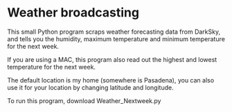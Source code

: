 # Weather broadcasting 
This small Python program scraps weather forecasting data from DarkSky, and tells you the humidity, maximum temperature and minimum temperature for the next week. 

If you are using a MAC, this program also read out the highest and lowest temperature for the next week. 

The default location is my home (somewhere is Pasadena), you can also use it for your location by changing latitude and longitude. 

To run this program, download Weather_Nextweek.py 
